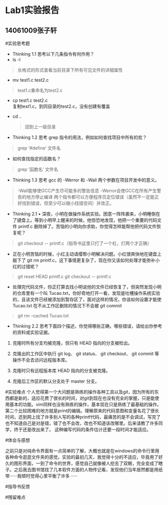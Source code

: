 Lab1实验报告
======
14061009张子轩
--------------


#实验思考题
* Thinking 1.1 思考以下几条指令有何作用？
* ls -l                 
>长格式的形式查看当前目录下所有可见文件的详细属性               
* mv test1.c test2.c      
>test1.c重命名为test2.c 
* cp test1.c test2.c     
复制test1.c，到同目录的test2.c，没有创建有覆盖
* cd ..             
  >回到上一级目录

* Thinking 1.2 思考 grep 指令的用法，例如如何查找项目中所有的宏？
>grep ‘#define’ 文件名
* 如何查找指定的函数名？
>grep  ‘函数名’ 文件名

* Thinking 1.3 思考 gcc 的 -Werror 和 -Wall 两个参数在项目开发中的意义。
>-Wall能够使GCC产生尽可能多的警告信息
>-Werror会使GCC在所有产生警告的地方停止编译
>两个指令都可以方便程序员定位错误（虽然不一定能正好找到错误，但至少可以缩小找错空间）并改正。

* Thinking 2.1 • 深夜，小明在做操作系统实验。困意一阵阵袭来，小明睡倒在了键盘上。等到小明早上醒来的时候，他惊恐地发现，他把一个重要的代码文件 printf.c 删除掉了。苦恼的小明向你求助，你觉得怎样能帮他把代码文件恢复呢？
>git checkout -- printf.c（指导书这里只打了一个杠，打两个才正确）

* 正在小明苦恼的时候，小红主动请缨帮小明解决问题。小红很爽快地在键盘上敲下了 git rm printf.c，这下事情更复杂了，现在你又该如何处理才能弥补小红的过错呢？
>git reset HEAD printf.c
>git checkout -- printf.c

* 处理完代码文件，你正打算去找小明说他的文件已经恢复了，但突然发现小明的仓库里有一个叫 Tucao.txt，你好奇地打开一看，发现是吐槽操作系统实验的，且该文件已经被添加到暂存区了，面对这样的情况，你该如何设置才能使 Tucao.txt 在不从工作区删除的情况下不会被 git commit
>git rm -cached Tucao.txt

* Thinking 2.2 思考下面四个描述，你觉得哪些正确，哪些错误，请给出你参考的资料或实验证据。
1. 克隆时所有分支均被克隆，但只有 HEAD 指向的分支被检出。

2. 克隆出的工作区中执行 git log、 git status、 git checkout、 git commit 等操作不会去访问远程版本库。

3. 克隆时只有远程版本库 HEAD 指向的分支被克隆。

4. 克隆后工作区的默认分支处于 master 分支。




#实验难点
个人觉得第一个大问题是熟练的操作各种工具以及git，因为所有的东西都是新的，适应花费了很长的时间，对git到现在也没有完全的掌握，只是能使用基本的功能。vim同样也没有熟练的操作，基本现在只是熟练了最基础的操作。
<br>第二个比较困难的地方就是print的编辑。理解原来的代码意图和变量名花了很长时间，还到网上找了许多别人写的各种printf代码，最痛苦的是不会调试，写完了也不知道自己是对是错，错了也不会改，改也不知道该改哪里。后来请教了许多同学，终于还是改出来了。
这种编写代码的条件估计还要一段时间才能适应。

#体会与感想

之前只是对纯命令界面有一点简单的了解，大概也就是在windows的命令行里用各种命令逛逛文件夹的感觉。实验的最初几天，我觉得十分的不适应，毕竟用了好久的图形界面，一到了命令的世界，感觉自己就像被人挖去了双眼，完全变成了瞎子。之后我去图书馆找了几本软件方面的人物传记看，发现他们当年居然都是用纸带······我顿时觉得心里平衡了许多	·····
<br>

#指导书反馈

#残留难点
